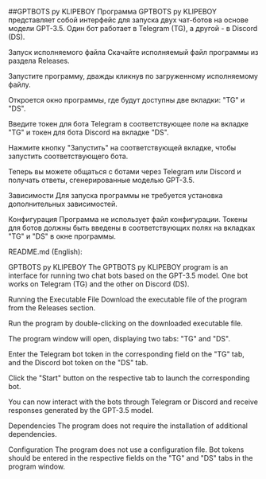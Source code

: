 ##GPTBOTS py KLIPEBOY
Программа GPTBOTS py KLIPEBOY представляет собой интерфейс для запуска двух чат-ботов на основе модели GPT-3.5. Один бот работает в Telegram (TG), а другой - в Discord (DS).

Запуск исполняемого файла
Скачайте исполняемый файл программы из раздела Releases.

Запустите программу, дважды кликнув по загруженному исполняемому файлу.

Откроется окно программы, где будут доступны две вкладки: "TG" и "DS".

Введите токен для бота Telegram в соответствующее поле на вкладке "TG" и токен для бота Discord на вкладке "DS".

Нажмите кнопку "Запустить" на соответствующей вкладке, чтобы запустить соответствующего бота.

Теперь вы можете общаться с ботами через Telegram или Discord и получать ответы, сгенерированные моделью GPT-3.5.

Зависимости
Для запуска программы не требуется установка дополнительных зависимостей.

Конфигурация
Программа не использует файл конфигурации. Токены для ботов должны быть введены в соответствующих полях на вкладках "TG" и "DS" в окне программы.

README.md (English):

GPTBOTS py KLIPEBOY
The GPTBOTS py KLIPEBOY program is an interface for running two chat bots based on the GPT-3.5 model. One bot works on Telegram (TG) and the other on Discord (DS).

Running the Executable File
Download the executable file of the program from the Releases section.

Run the program by double-clicking on the downloaded executable file.

The program window will open, displaying two tabs: "TG" and "DS".

Enter the Telegram bot token in the corresponding field on the "TG" tab, and the Discord bot token on the "DS" tab.

Click the "Start" button on the respective tab to launch the corresponding bot.

You can now interact with the bots through Telegram or Discord and receive responses generated by the GPT-3.5 model.

Dependencies
The program does not require the installation of additional dependencies.

Configuration
The program does not use a configuration file. Bot tokens should be entered in the respective fields on the "TG" and "DS" tabs in the program window.
